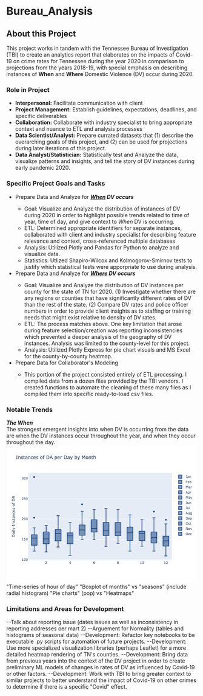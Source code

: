 # Bureau_Analysis

## About this Project

This project works in tandem with the Tennessee Bureau of Investigation (TBI) to create an analytics report that elaborates on the impacts of Covid-19 on crime rates for Tennessee during the year 2020 in comparison to projections from the years 2018-19, with special emphasis on describing instances of **When** and **Where** Domestic Violence (DV) occur during 2020. 

### Role in Project

<ul>
    <li><strong>Interpersonal:</strong> Facilitate communication with client</li>
    <li><strong>Project Management:</strong> Establish guidelines, expectations, deadlines, and specific deliverables</li> 
    <li><strong>Collaboration:</strong> Collaborate with industry specialist to bring appropriate context and nuance to ETL and analysis processes</li>
    <li><strong>Data Scientist/Analyst:</strong> Prepare currated datasets that (1) describe the overarching goals of this project, and (2) can be used for projections during later iterations of this project.</li>
    <li><strong>Data Analyst/Statistician:</strong> Statistically test and Analyze the data, visualize patterns and insights, and tell the story of DV instances during early pandemic 2020.</li>
</ul>

### Specific Project Goals and Tasks

<ul>
    <li>Prepare Data and Analyze for <strong><em><u>When</u> DV occurs</em></strong> </li>
    <ul>
        <li>Goal: Visualize and Analyze the distribution of instances of DV during 2020 in order to highlight possible trends related to time of year, time of day, and give context to <em>When</em> DV is occurring.</li>
        <li>ETL: Determined appropriate identifiers for separate instances, collaborated with client and industry specialist for describing feature relevance and context, cross-referenced multiple databases</li>
        <li>Analysis: Utilized Plotly and Pandas for Python to analyze and visualize data.</li>
        <li>Statistics: Utlized Shapiro-Wilcox and Kolmogorov-Smirnov tests to justify which statistical tests were apporpriate to use during analysis.</li>
    </ul>
    <li>Prepare Data and Analyze for <strong><em><u>Where</u> DV occurs</em></strong> </li>
    <ul>
        <li>Goal: Visualize and Analyze the distribution of DV instances per county for the state of TN for 2020. (1) Investigate whether there are any regions or counties that have significantly different rates of DV than the rest of the state. (2) Compare DV rates and police officer numbers in order to provide client insights as to staffing or training needs that might exist relative to density of DV rates.</li>
        <li>ETL: The process matches above. One key limitation that arose during feature selection/creation was reporting inconsistencies which prevented a deeper analysis of the geography of DV instances. Analysis was limited to the county-level for this project.</li>
        <li>Analysis: Utilized Plotly Express for pie chart visuals and MS Excel for the county-by-county heatmap.</li>
</li>
    </ul>
    <li>Prepare Data for Collaborator's Modeling</li>
    <ul>
        <li>This portion of the project consisted entirely of ETL processing. I compiled data from a dozen files provided by the TBI vendors. I created functions to automate the cleaning of these many files as I compiled them into specific ready-to-load csv files.</li>
    </ul>
</ul>

### Notable Trends

<strong><em>The When</em></strong><br>
The strongest emergent insights into when DV is occurring from the data are when the DV instances occur throughout the year, and when they occur throughout the day. <br>
!['Distribution of DV Instances per month'](Visuals/DA_Monthly_by_Day.png)
"Time-series of hour of day"
"Boxplot of months" vs "seasons" (include radial histogram)
"Pie charts" (pop) vs "Heatmaps"

### Limitations and Areas for Development

--Talk about reporting issue (dates issues as well as inconsistency in reporting addresses oer mart 2)
--Arguement for Normality (tables and histograms of seasonal data)
--Development: Refactor key notebooks to be executable .py scripts for automation of future projects.
--Development: Use more specialized visualization libraries (perhaps Leaflet) for a more detailed heatmap rendering of TN's counties.
--Development: Bring data from previous years into the context of the DV project in order to create preliminary ML models of changes in rates of DV as influenced by Covid-19 or other factors. 
--Development: Work with TBI to bring greater context to similar projects to better understand the impact of Covid-19 on other crimes to determine if there is a specific "Covid" effect.